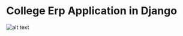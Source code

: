 # College Erp Application in Django

![alt text](https://github.com/kanika2296/bitsErpApp/blob/master/screenshot/Screenshot%20(61).png)

